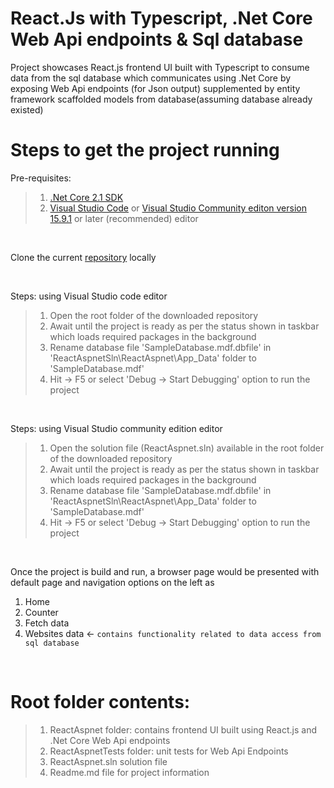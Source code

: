 # React.Js with Typescript, .Net Core Web Api endpoints & Sql database 

Project showcases React.js frontend UI built with Typescript to consume data from the sql database which communicates using .Net Core by exposing Web Api endpoints (for Json output) supplemented by entity framework scaffolded models from database(assuming database already existed)

# Steps to get the project running

Pre-requisites:

>1. [.Net Core 2.1 SDK](https://www.microsoft.com/net/download/dotnet-core/2.1)
>2. [Visual Studio Code](https://code.visualstudio.com/) or [Visual Studio Community editon version 15.9.1](https://visualstudio.microsoft.com/vs/community/) or later (recommended) editor

<br/>

Clone the current [repository](https://github.com/NileshSP/ReactJsAspnet.git) locally

<br/>

Steps: using Visual Studio code editor
>1. Open the root folder of the downloaded repository 
>2. Await until the project is ready as per the status shown in taskbar which loads required packages in the background
>3. Rename database file 'SampleDatabase.mdf.dbfile' in 'ReactAspnetSln\ReactAspnet\App_Data' folder to 'SampleDatabase.mdf'
>4. Hit -> F5 or select 'Debug -> Start Debugging' option to run the project

<br/>

Steps: using Visual Studio community edition editor
>1. Open the solution file (ReactAspnet.sln) available in the root folder of the downloaded repository
>2. Await until the project is ready as per the status shown in taskbar which loads required packages in the background
>3. Rename database file 'SampleDatabase.mdf.dbfile' in 'ReactAspnetSln\ReactAspnet\App_Data' folder to 'SampleDatabase.mdf'
>4. Hit -> F5 or select 'Debug -> Start Debugging' option to run the project

<br/>

Once the project is build and run, a browser page would be presented with default page and  navigation options on the left as 

1. Home 
2. Counter 
3. Fetch data 
4. Websites data <- `contains functionality related to data access from sql database`

<br/>

# Root folder contents: 
>1. ReactAspnet folder: contains frontend UI built using React.js and .Net Core Web Api endpoints
>2. ReactAspnetTests folder: unit tests for Web Api Endpoints
>3. ReactAspnet.sln solution file
>4. Readme.md file for project information

